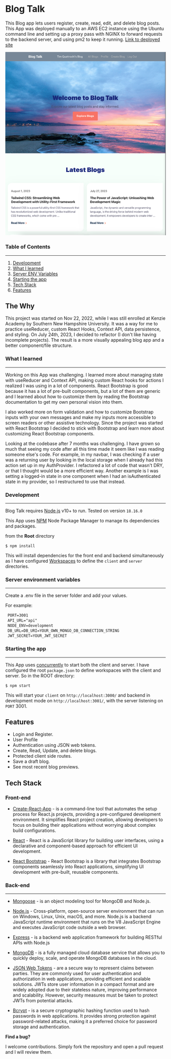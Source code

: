 # Blog Talk

This Blog app lets users register, create, read, edit, and delete blog posts. This App was deployed manually to an AWS EC2 instance using the Ubuntu command line and setting up a proxy pass with NGINX to forward requests to the backend server, and using pm2 to keep it running. [Link to deployed site]

![picture of the landing](/current-look3.png)

### Table of Contents

---

1. [Development](#development)
2. [What I learned](#what-i-learned)
3. [Server ENV Variables](#server-environment-variables)
4. [Starting the app](#starting-the-app)
5. [Tech Stack](#tech-stack)
6. [Features](#features)

## The Why

This project was started on Nov 22, 2022, while I was still enrolled at Kenzie Academy by Southern New Hampshire University. It was a way for me to practice useReducer, custom React Hooks, Context API, data persistence, and styling. On July 24th, 2023, I decided to refactor (I don't like having incomplete projects). The result is a more visually appealing blog app and a better component/file structure.

### What I learned

---

Working on this App was challenging. I learned more about managing state with useReducer and Context API, making custom React hooks for actions I realized I was using in a lot of components. React Bootstrap is good because it has a lot of pre-built components, but a lot of them are generic and I learned about how to customize them by reading the Bootstrap documentation to get my own personal vision into them.

I also worked more on form validation and how to customize Bootstrap inputs with your own messages and make my inputs more accessible to screen readers or other assistive technology. Since the project was started with React Bootstrap I decided to stick with Bootstrap and learn more about customizing React Bootstrap components.

Looking at the codebase after 7 months was challenging. I have grown so much that seeing my code after all this time made it seem like I was reading someone else's code. For example, in my navbar, I was checking if a user was a returning user by looking in the local storage when I already had this action set up in my AuthProvider. I refactored a lot of code that wasn't DRY, or that I thought would be a more efficient way.
Another example is I was setting a logged-in state in one component when I had an isAuthenticated state in my provider, so I restructured to use that instead.

### Development

---

Blog Talk requires [Node.js](https://nodejs.org/) v10+ to run. Tested on version `18.16.0`

This App uses [NPM](https://www.npmjs.com/) Node Package Manager to manage its dependencies and packages.

from the **Root** directory

```
$ npm install
```

This will install dependencies for the front end and backend simultaneously as I have configured [Workspaces] to define the `client` and `server` directories.

### Server environment variables

---

Create a .env file in the server folder and add your values.

For example:

```
 PORT=3001
 API_URL="api"
 NODE_ENV=development
 DB_URL=DB_URI=YOUR_OWN_MONGO_DB_CONNECTION_STRING
 JWT_SECRET=YOUR_JWT_SECRET
```

### Starting the app

---

This App uses [concurrently] to start both the client and server. I have configured the root `package.json` to define workspaces with the client and server. So in the ROOT directory:

```
$ npm start
```

This will start your `client` on `http://localhost:3000/` and backend in development mode on `http://localhost:3001/`, with the server listening on `PORT` 3001.

## Features

- Login and Register.
- User Profile
- Authentication using JSON web tokens.
- Create, Read, Update, and delete blogs.
- Protected client side routes.
- Save a draft blog.
- See most recent blog previews.

## Tech Stack

### **Front-end**

- [Create-React-App] - is a command-line tool that automates the setup process for React.js projects, providing a pre-configured development environment. It simplifies React project creation, allowing developers to focus on building their applications without worrying about complex build configurations.

- [React] - React is a JavaScript library for building user interfaces, using a declarative and component-based approach for efficient UI development.

- [React Bootstrap] - React Bootstrap is a library that integrates Bootstrap components seamlessly into React applications, simplifying UI development with pre-built, reusable components.

### **Back-end**

---

- [Mongoose] - is an object modeling tool for MongoDB and Node.js.

- [Node.js] - Cross-platform, open-source server environment that can run on Windows, Linux, Unix, macOS, and more. Node.js is a backend JavaScript runtime environment that runs on the V8 JavaScript Engine and executes JavaScript code outside a web browser.

- [Express] - is a backend web application framework for building RESTful APIs with Node.js

- [MongoDB] - is a fully managed cloud database service that allows you to quickly deploy, scale, and operate MongoDB databases in the cloud.

- [JSON Web Tokens] - are a secure way to represent claims between parties. They are commonly used for user authentication and authorization in web applications, providing efficient and scalable solutions. JWTs store user information in a compact format and are widely adopted due to their stateless nature, improving performance and scalability. However, security measures must be taken to protect JWTs from potential attacks.

- [Bcrypt] - is a secure cryptographic hashing function used to hash passwords in web applications. It provides strong protection against password-related attacks, making it a preferred choice for password storage and authentication.

**Find a bug?**

I welcome contributions. Simply fork the repository and open a pull request and I will review them.

[tailwind css]: https://tailwindcss.com/docs/guides/vite
[Bcrypt]: https://www.npmjs.com/package/bcrypt
[create-react-app]: https://create-react-app.dev/
[mongoose]: https://mongoosejs.com/
[mongodb]: https://www.mongodb.com/atlas/database
[React Bootstrap]: https://react-bootstrap.netlify.app/
[node.js]: http://nodejs.org
[JSON Web Tokens]: https://jwt.io/
[express]: http://expressjs.com
[react]: https://react.dev/
[concurrently]: https://www.npmjs.com/package/concurrently
[http://54.90.137.205/]: http://54.90.137.205/
[Workspaces]: https://docs.npmjs.com/cli/v8/using-npm/workspaces
[Link to deployed site]: http://3.89.98.155/
